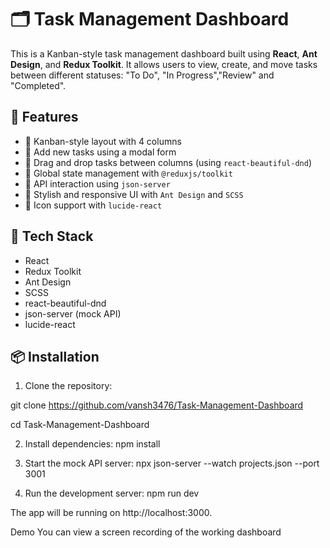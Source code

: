 # 🗂️ Task Management Dashboard

This is a Kanban-style task management dashboard built using **React**, **Ant Design**, and **Redux Toolkit**. It allows users to view, create, and move tasks between different statuses: "To Do", "In Progress","Review" and "Completed".

## 🚀 Features

- 🧱 Kanban-style layout with 4 columns
- 📝 Add new tasks using a modal form
- 🔀 Drag and drop tasks between columns (using `react-beautiful-dnd`)
- 🔁 Global state management with `@reduxjs/toolkit`
- 📡 API interaction using `json-server`
- 🧰 Stylish and responsive UI with `Ant Design` and `SCSS`
- 🎨 Icon support with `lucide-react`

## 🧪 Tech Stack

- React
- Redux Toolkit
- Ant Design
- SCSS
- react-beautiful-dnd
- json-server (mock API)
- lucide-react

## 📦 Installation

1. Clone the repository:

git clone https://github.com/vansh3476/Task-Management-Dashboard

cd Task-Management-Dashboard

2. Install dependencies:
   npm install

3. Start the mock API server:
   npx json-server --watch projects.json --port 3001

4. Run the development server:
   npm run dev

The app will be running on http://localhost:3000.

Demo
You can view a screen recording of the working dashboard
